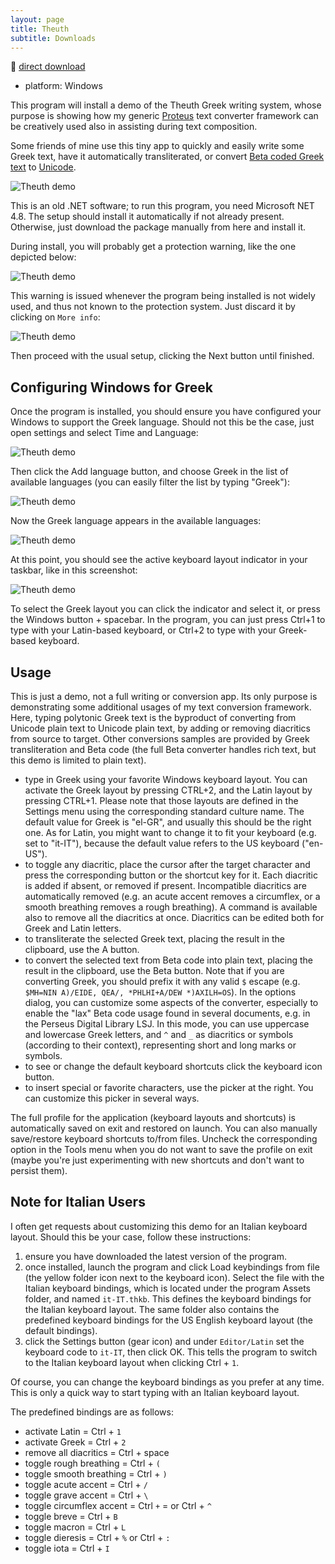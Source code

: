 ```yaml
---
layout: page
title: Theuth
subtitle: Downloads
---
```


🔗 [direct download](../downloads/theuth-demo.zip)

- platform: Windows

This program will install a demo of the Theuth Greek writing system, whose purpose is showing how my generic [Proteus](../proteus.md) text converter framework can be creatively used also in assisting during text composition.

Some friends of mine use this tiny app to quickly and easily write some Greek text, have it automatically transliterated, or convert [Beta coded Greek text](https://en.wikipedia.org/wiki/Beta_Code) to [Unicode](http://www.unicode.org).

![Theuth demo](../img/theuth/theuth-01.png)

This is an old .NET software; to run this program, you need Microsoft NET 4.8. The setup should install it automatically if not already present. Otherwise, just download the package manually from here and install it.

During install, you will probably get a protection warning, like the one depicted below:

![Theuth demo](../img/theuth/winprot-1.png)

This warning is issued whenever the program being installed is not widely used, and thus not known to the protection system. Just discard it by clicking on `More info`:

![Theuth demo](../img/theuth/winprot-2.png)

Then proceed with the usual setup, clicking the Next button until finished.

## Configuring Windows for Greek

Once the program is installed, you should ensure you have configured your Windows to support the Greek language. Should not this be the case, just open settings and select Time and Language:

![Theuth demo](../img/theuth/winkbset-1.png)

Then click the Add language button, and choose Greek in the list of available languages (you can easily filter the list by typing "Greek"):

![Theuth demo](../img/theuth/winkbset-2.png)

Now the Greek language appears in the available languages:

![Theuth demo](../img/theuth/winkbset-3.png)

At this point, you should see the active keyboard layout indicator in your taskbar, like in this screenshot:

![Theuth demo](../img/theuth/winkbset-4.png)

To select the Greek layout you can click the indicator and select it, or press the Windows button + spacebar. In the program, you can just press Ctrl+1 to type with your Latin-based keyboard, or Ctrl+2 to type with your Greek-based keyboard.

## Usage

This is just a demo, not a full writing or conversion app. Its only purpose is demonstrating some additional usages of my text conversion framework. Here, typing polytonic Greek text is the byproduct of converting from Unicode plain text to Unicode plain text, by adding or removing diacritics from source to target. Other conversions samples are provided by Greek transliteration and Beta code (the full Beta converter handles rich text, but this demo is limited to plain text).

- type in Greek using your favorite Windows keyboard layout. You can activate the Greek layout by pressing CTRL+2, and the Latin layout by pressing CTRL+1. Please note that those layouts are defined in the Settings menu using the corresponding standard culture name. The default value for Greek is "el-GR", and usually this should be the right one. As for Latin, you might want to change it to fit your keyboard (e.g. set to "it-IT"), because the default value refers to the US keyboard ("en-US").
- to toggle any diacritic, place the cursor after the target character and press the corresponding button or the shortcut key for it. Each diacritic is added if absent, or removed if present. Incompatible diacritics are automatically removed (e.g. an acute accent removes a circumflex, or a smooth breathing removes a rough breathing). A command is available also to remove all the diacritics at once. Diacritics can be edited both for Greek and Latin letters.
- to transliterate the selected Greek text, placing the result in the clipboard, use the A button.
- to convert the selected text from Beta code into plain text, placing the result in the clipboard, use the Beta button. Note that if you are converting Greek, you should prefix it with any valid `$` escape (e.g. `$MH=NIN A)/EIDE, QEA/, *PHLHI+A/DEW *)AXILH=OS`). In the options dialog, you can customize some aspects of the converter, especially to enable the "lax" Beta code usage found in several documents, e.g. in the Perseus Digital Library LSJ. In this mode, you can use uppercase and lowercase Greek letters, and `^` and `_` as diacritics or symbols (according to their context), representing short and long marks or symbols.
- to see or change the default keyboard shortcuts click the keyboard icon button.
- to insert special or favorite characters, use the picker at the right. You can customize this picker in several ways.

The full profile for the application (keyboard layouts and shortcuts) is automatically saved on exit and restored on launch. You can also manually save/restore keyboard shortcuts to/from files. Uncheck the corresponding option in the Tools menu when you do not want to save the profile on exit (maybe you're just experimenting with new shortcuts and don't want to persist them).

## Note for Italian Users

I often get requests about customizing this demo for an Italian keyboard layout. Should this be your case, follow these instructions:

1. ensure you have downloaded the latest version of the program.
2. once installed, launch the program and click Load keybindings from file (the yellow folder icon next to the keyboard icon). Select the file with the Italian keyboard bindings, which is located under the program Assets folder, and named `it-IT.thkb`. This defines the keyboard bindings for the Italian keyboard layout. The same folder also contains the predefined keyboard bindings for the US English keyboard layout (the default bindings).
3. click the Settings button (gear icon) and under `Editor/Latin` set the keyboard code to `it-IT`, then click OK. This tells the program to switch to the Italian keyboard layout when clicking Ctrl + `1`.

Of course, you can change the keyboard bindings as you prefer at any time. This is only a quick way to start typing with an Italian keyboard layout.

The predefined bindings are as follows:

- activate Latin = Ctrl + `1`
- activate Greek = Ctrl + `2`
- remove all diacritics = Ctrl + space
- toggle rough breathing = Ctrl + `(`
- toggle smooth breathing = Ctrl + `)`
- toggle acute accent = Ctrl + `/`
- toggle grave accent = Ctrl + `\`
- toggle circumflex accent = Ctrl `+` = or Ctrl + `^`
- toggle breve = Ctrl + `B`
- toggle macron = Ctrl + `L`
- toggle dieresis = Ctrl + `%` or Ctrl + `:`
- toggle iota = Ctrl + `I`
